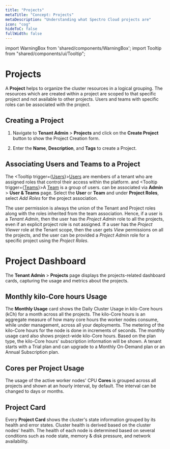 ```yaml
---
title: "Projects"
metaTitle: "Concept: Projects"
metaDescription: "Understanding what Spectro Cloud projects are"
icon: "cog"
hideToC: false
fullWidth: false
---
```


import WarningBox from 'shared/components/WarningBox';
import Tooltip from "shared/components/ui/Tooltip";

# Projects

A **Project** helps to organize the cluster resources in a logical grouping. The resources which are created within a project are scoped to that specific project and not available to other projects. Users and teams with specific roles can be associated with the project.

## Creating a Project

1. Navigate to **Tenant Admin** > **Projects** and click on the **Create Project** button to show the Project Creation form.

1. Enter the **Name**, **Description**, and **Tags** to create a Project.

## Associating Users and Teams to a Project

The <Tooltip trigger={<u>Users</u>}><a href="/glossary-all/#users">Users</a> are members of a tenant who are assigned roles that control their access within the platform.</Tooltip> and <Tooltip trigger={<u>Teams</u>}>A <a href="/glossary-all/#team">Team</a> is a group of users.</Tooltip> can be associated via **Admin** > **User & Teams** page. Select the **User** or **Team** and under **Project Roles**, select *Add Roles* for the project association.

The user permission is always the union of the Tenant and Project roles along with the roles inherited from the team association. Hence, if a user is a *Tenant Admin*, then the user has the *Project Admin* role to all the projects, even if an explicit project role is not assigned. If a user has the *Project Viewer* role at the Tenant scope, then the user gets *View* permissions on all the projects, and the user can be provided a *Project Admin* role for a specific project using the *Project Roles*.

# Project Dashboard

The **Tenant Admin** > **Projects** page displays the projects-related dashboard cards, capturing the usage and metrics about the projects.


## Monthly kilo-Core hours Usage

The **Monthly Usage** card shows the Daily Cluster Usage in kilo-Core hours (kCh) for a month across all the projects.  The kilo-Core hours is an aggregate measure of how many core hours the worker nodes consume, while under management, across all your deployments. The metering of the kilo-Core hours for the node is done in increments of seconds. The monthly usage card also shows project-wide kilo-Core hours. Based on the plan type, the kilo-Core hours' subscription information will be shown. A tenant starts with a Trial plan and can upgrade to a Monthly On-Demand plan or an Annual Subscription plan.

## Cores per Project Usage

The usage of the active worker nodes' CPU **Cores** is grouped across all projects and shown at an hourly interval, by default. The interval can be changed to days or months.

## Project Card

Every **Project Card** shows the cluster's state information grouped by its health and error states. Cluster health is derived based on the cluster nodes' health. The health of each node is determined based on several conditions such as node state, memory & disk pressure, and network availability.
